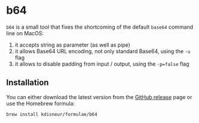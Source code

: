 # b64

`b64` is a small tool that fixes the shortcoming of the default `base64` command line on MacOS:

1. it accepts string as parameter (as well as pipe)
2. it allows Base64 URL encoding, not only standard Base64, using the `-u` flag
3. it allows to disable padding from input / output, using the `-p=false` flag

## Installation

You can either download the latest version from the [GitHub release](https://github.com/kdisneur/b64/releases) page or use the Homebrew formula:

```
brew install kdisneur/formulae/b64
```
